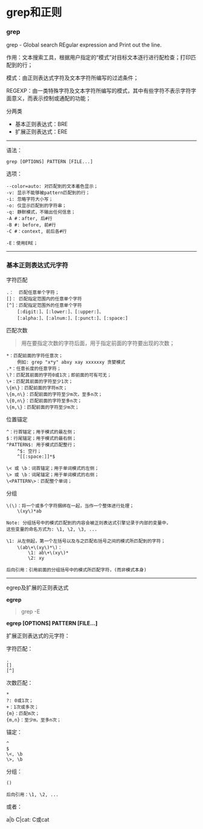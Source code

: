 # grep和正则

### grep

grep - Global search REgular expression and Print out the line.

作用：文本搜索工具，根据用户指定的“模式”对目标文本逐行进行配检查；打印匹配到的行；

模式：由正则表达式字符及文本字符所编写的过滤条件；

REGEXP：由一类特殊字符及文本字符所编写的模式，其中有些字符不表示字符字面意义，而表示控制或通配的功能；

分两类

- 基本正则表达式：BRE
- 扩展正则表达式：ERE


---
语法：

	grep [OPTIONS] PATTERN [FILE...]

选项：

	--color=auto: 对匹配到的文本着色显示；
	-v: 显示不能够被pattern匹配到的行；
	-i: 忽略字符大小写；
	-o: 仅显示匹配到的字符串；
	-q: 静默模式，不输出任何信息；
	-A #：after, 后#行
	-B #: before, 前#行
	-C #：context, 前后各#行

	-E：使用ERE；


---

### 基本正则表达式元字符

字符匹配
```
.：  匹配任意单个字符；
[]： 匹配指定范围内的任意单个字符
[^]：匹配指定范围外的任意单个字符
	[:digit:]、[:lower:]、[:upper:]、
	[:alpha:]、[:alnum:]、[:punct:]、[:space:]
```
匹配次数

>用在要指定次数的字符后面，用于指定前面的字符要出现的次数；

```
*：匹配前面的字符任意次；
	例如: grep "x*y" abxy xay xxxxxxy 贪婪模式
.*：任意长度的任意字符；
\?：匹配其前面的字符0或1次；即前面的可有可无；
\+：匹配其前面的字符至少1次；
\{m\}：匹配前面的字符m次；
\{m,n\}：匹配前面的字符至少m次，至多n次；
\{0,n\}：匹配前面的字符至多n次；
\{m,\}：匹配前面的字符至少m次；
```

位置锚定
```
^：行首锚定；用于模式的最左侧；
$：行尾锚定；用于模式的最右侧；
^PATTERN$: 用于模式匹配整行；
	^$: 空行；
	^[[:space:]]*$

\< 或 \b：词首锚定；用于单词模式的左侧；
\> 或 \b：词尾锚定；用于单词模式的右侧；
\<PATTERN\>：匹配整个单词；
```

分组
```
\(\)：将一个或多个字符捆绑在一起，当作一个整体进行处理；
	\(xy\)*ab

Note: 分组括号中的模式匹配到的内容会被正则表达式引擎记录于内部的变量中，
这些变量的命名方式为: \1, \2, \3, ...

\1: 从左侧起，第一个左括号以及与之匹配右括号之间的模式所匹配到的字符；
	\(ab\+\(xy\)*\)：
		\1: ab\+\(xy\)*
		\2: xy

后向引用：引用前面的分组括号中的模式所匹配字符，(而非模式本身)
```

---

egrep及扩展的正则表达式

**egrep**
> grep -E

**egrep [OPTIONS] PATTERN [FILE...]**

扩展正则表达式的元字符：

字符匹配：

	.
	[]
	[^]

次数匹配：

	*
	?: 0或1次；
	+：1次或多次；
	{m}：匹配m次；
	{m,n}：至少m，至多n次；

锚定：

	^
	$
	\<, \b
	\>, \b

分组：

	()

	后向引用：\1, \2, ...

或者：

a|b
	C|cat: C或cat
